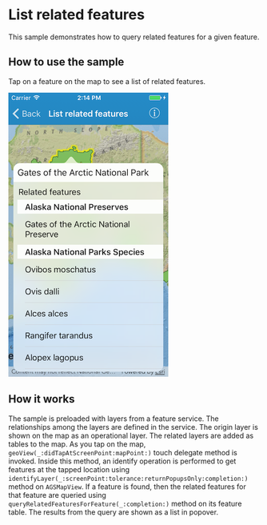 # List related features

This sample demonstrates how to query related features for a given feature.

## How to use the sample

Tap on a feature on the map to see a list of related features.

![](image1.png)

## How it works

The sample is preloaded with layers from a feature service. The relationships among the layers are defined in the service. The origin layer is shown on the map as an operational layer. The related layers are added as tables to the map. As you tap on the map, `geoView(_:didTapAtScreenPoint:mapPoint:)` touch delegate method is invoked. Inside this method, an identify operation is performed to get features at the tapped location using `identifyLayer(_:screenPoint:tolerance:returnPopupsOnly:completion:)` method on `AGSMapView`. If a feature is found, then the related features for that feature are queried using `queryRelatedFeaturesForFeature(_:completion:)` method on its feature table. The results from the query are shown as a list in popover.





